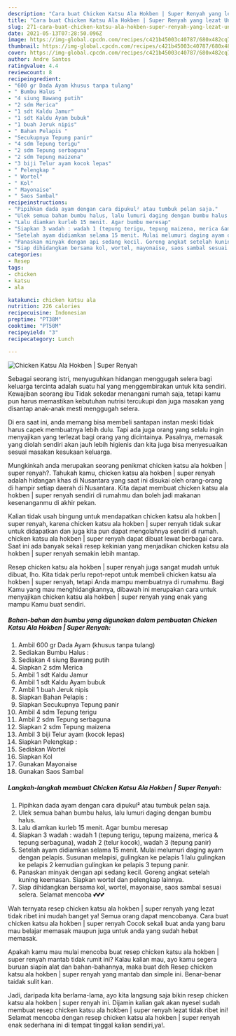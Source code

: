 ```yaml
---
description: "Cara buat Chicken Katsu Ala Hokben | Super Renyah yang lezat Untuk Jualan"
title: "Cara buat Chicken Katsu Ala Hokben | Super Renyah yang lezat Untuk Jualan"
slug: 271-cara-buat-chicken-katsu-ala-hokben-super-renyah-yang-lezat-untuk-jualan
date: 2021-05-13T07:28:50.096Z
image: https://img-global.cpcdn.com/recipes/c421b45003c40787/680x482cq70/chicken-katsu-ala-hokben-super-renyah-foto-resep-utama.jpg
thumbnail: https://img-global.cpcdn.com/recipes/c421b45003c40787/680x482cq70/chicken-katsu-ala-hokben-super-renyah-foto-resep-utama.jpg
cover: https://img-global.cpcdn.com/recipes/c421b45003c40787/680x482cq70/chicken-katsu-ala-hokben-super-renyah-foto-resep-utama.jpg
author: Andre Santos
ratingvalue: 4.4
reviewcount: 8
recipeingredient:
- "600 gr Dada Ayam khusus tanpa tulang"
- " Bumbu Halus "
- "4 siung Bawang putih"
- "2 sdm Merica"
- "1 sdt Kaldu Jamur"
- "1 sdt Kaldu Ayam bubuk"
- "1 buah Jeruk nipis"
- " Bahan Pelapis "
- "Secukupnya Tepung panir"
- "4 sdm Tepung terigu"
- "2 sdm Tepung serbaguna"
- "2 sdm Tepung maizena"
- "3 biji Telur ayam kocok lepas"
- " Pelengkap "
- " Wortel"
- " Kol"
- " Mayonaise"
- " Saos Sambal"
recipeinstructions:
- "Pipihkan dada ayam dengan cara dipukul² atau tumbuk pelan saja."
- "Ulek semua bahan bumbu halus, lalu lumuri daging dengan bumbu halus."
- "Lalu diamkan kurleb 15 menit. Agar bumbu meresap"
- "Siapkan 3 wadah : wadah 1 (tepung terigu, tepung maizena, merica &amp; tepung serbaguna), wadah 2 (telur kocok), wadah 3 (tepung panir)"
- "Setelah ayam didiamkan selama 15 menit. Mulai melumuri daging ayam dengan pelapis. Susunan melapisi, gulingkan ke pelapis 1 lalu gulingkan ke pelapis 2 kemudian gulingkan ke pelapis 3 tepung panir."
- "Panaskan minyak dengan api sedang kecil. Goreng angkat setelah kuning keemasan. Siapkan wortel dan pelengkap lainnya."
- "Siap dihidangkan bersama kol, wortel, mayonaise, saos sambal sesuai selera. Selamat mencoba 💕💕💕"
categories:
- Resep
tags:
- chicken
- katsu
- ala

katakunci: chicken katsu ala 
nutrition: 226 calories
recipecuisine: Indonesian
preptime: "PT38M"
cooktime: "PT50M"
recipeyield: "3"
recipecategory: Lunch

---
```



![Chicken Katsu Ala Hokben | Super Renyah](https://img-global.cpcdn.com/recipes/c421b45003c40787/680x482cq70/chicken-katsu-ala-hokben-super-renyah-foto-resep-utama.jpg)

Sebagai seorang istri, menyuguhkan hidangan menggugah selera bagi keluarga tercinta adalah suatu hal yang menggembirakan untuk kita sendiri. Kewajiban seorang ibu Tidak sekedar menangani rumah saja, tetapi kamu pun harus memastikan kebutuhan nutrisi tercukupi dan juga masakan yang disantap anak-anak mesti menggugah selera.

Di era  saat ini, anda memang bisa membeli santapan instan meski tidak harus capek membuatnya lebih dulu. Tapi ada juga orang yang selalu ingin menyajikan yang terlezat bagi orang yang dicintainya. Pasalnya, memasak yang diolah sendiri akan jauh lebih higienis dan kita juga bisa menyesuaikan sesuai masakan kesukaan keluarga. 



Mungkinkah anda merupakan seorang penikmat chicken katsu ala hokben | super renyah?. Tahukah kamu, chicken katsu ala hokben | super renyah adalah hidangan khas di Nusantara yang saat ini disukai oleh orang-orang di hampir setiap daerah di Nusantara. Kita dapat membuat chicken katsu ala hokben | super renyah sendiri di rumahmu dan boleh jadi makanan kesenanganmu di akhir pekan.

Kalian tidak usah bingung untuk mendapatkan chicken katsu ala hokben | super renyah, karena chicken katsu ala hokben | super renyah tidak sukar untuk didapatkan dan juga kita pun dapat mengolahnya sendiri di rumah. chicken katsu ala hokben | super renyah dapat dibuat lewat berbagai cara. Saat ini ada banyak sekali resep kekinian yang menjadikan chicken katsu ala hokben | super renyah semakin lebih mantap.

Resep chicken katsu ala hokben | super renyah juga sangat mudah untuk dibuat, lho. Kita tidak perlu repot-repot untuk membeli chicken katsu ala hokben | super renyah, tetapi Anda mampu membuatnya di rumahmu. Bagi Kamu yang mau menghidangkannya, dibawah ini merupakan cara untuk menyajikan chicken katsu ala hokben | super renyah yang enak yang mampu Kamu buat sendiri.

<!--inarticleads1-->

##### Bahan-bahan dan bumbu yang digunakan dalam pembuatan Chicken Katsu Ala Hokben | Super Renyah:

1. Ambil 600 gr Dada Ayam (khusus tanpa tulang)
1. Sediakan  Bumbu Halus :
1. Sediakan 4 siung Bawang putih
1. Siapkan 2 sdm Merica
1. Ambil 1 sdt Kaldu Jamur
1. Ambil 1 sdt Kaldu Ayam bubuk
1. Ambil 1 buah Jeruk nipis
1. Siapkan  Bahan Pelapis :
1. Siapkan Secukupnya Tepung panir
1. Ambil 4 sdm Tepung terigu
1. Ambil 2 sdm Tepung serbaguna
1. Siapkan 2 sdm Tepung maizena
1. Ambil 3 biji Telur ayam (kocok lepas)
1. Siapkan  Pelengkap :
1. Sediakan  Wortel
1. Siapkan  Kol
1. Gunakan  Mayonaise
1. Gunakan  Saos Sambal




<!--inarticleads2-->

##### Langkah-langkah membuat Chicken Katsu Ala Hokben | Super Renyah:

1. Pipihkan dada ayam dengan cara dipukul² atau tumbuk pelan saja.
1. Ulek semua bahan bumbu halus, lalu lumuri daging dengan bumbu halus.
1. Lalu diamkan kurleb 15 menit. Agar bumbu meresap
1. Siapkan 3 wadah : wadah 1 (tepung terigu, tepung maizena, merica &amp; tepung serbaguna), wadah 2 (telur kocok), wadah 3 (tepung panir)
1. Setelah ayam didiamkan selama 15 menit. Mulai melumuri daging ayam dengan pelapis. Susunan melapisi, gulingkan ke pelapis 1 lalu gulingkan ke pelapis 2 kemudian gulingkan ke pelapis 3 tepung panir.
1. Panaskan minyak dengan api sedang kecil. Goreng angkat setelah kuning keemasan. Siapkan wortel dan pelengkap lainnya.
1. Siap dihidangkan bersama kol, wortel, mayonaise, saos sambal sesuai selera. Selamat mencoba 💕💕💕




Wah ternyata resep chicken katsu ala hokben | super renyah yang lezat tidak ribet ini mudah banget ya! Semua orang dapat mencobanya. Cara buat chicken katsu ala hokben | super renyah Cocok sekali buat anda yang baru mau belajar memasak maupun juga untuk anda yang sudah hebat memasak.

Apakah kamu mau mulai mencoba buat resep chicken katsu ala hokben | super renyah mantab tidak rumit ini? Kalau kalian mau, ayo kamu segera buruan siapin alat dan bahan-bahannya, maka buat deh Resep chicken katsu ala hokben | super renyah yang mantab dan simple ini. Benar-benar taidak sulit kan. 

Jadi, daripada kita berlama-lama, ayo kita langsung saja bikin resep chicken katsu ala hokben | super renyah ini. Dijamin kalian gak akan nyesel sudah membuat resep chicken katsu ala hokben | super renyah lezat tidak ribet ini! Selamat mencoba dengan resep chicken katsu ala hokben | super renyah enak sederhana ini di tempat tinggal kalian sendiri,ya!.

